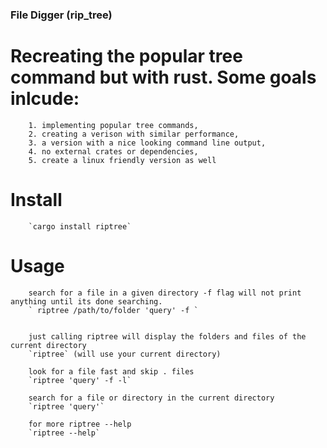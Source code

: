 

### File Digger (rip_tree)
 
  # Recreating the popular tree command but with rust. Some goals inlcude:   
        1. implementing popular tree commands,  
        2. creating a verison with similar performance,   
        3. a version with a nice looking command line output,  
        4. no external crates or dependencies,
        5. create a linux friendly version as well
  
   #  Install 
        `cargo install riptree`
   
  # Usage 
        search for a file in a given directory -f flag will not print anything until its done searching.
        ` riptree /path/to/folder 'query' -f `
       

        just calling riptree will display the folders and files of the current directory
        `riptree` (will use your current directory) 

        look for a file fast and skip . files
        `riptree 'query' -f -l`

        search for a file or directory in the current directory 
        `riptree 'query'`
        
        for more riptree --help
        `riptree --help`
